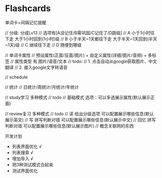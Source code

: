 # Flashcards
单词卡+间隔记忆提醒


// 分级: 分成Lv13
// 选项有[A没记住/B需巩固/C记住了/D跳级]
// A 小于1小时往下走 大于1小时回到(1小时)级
// B 小于半天~1天都往下走 大于半天~1天回到(半天~1天)级
// C 继续往下走
// D 随便到哪级


// 单词卡属性
// 预设属性(正面/反面/图片) + 自定义属性(详细/图片/音频) + 多标签
// 属性类型 有 图片/语音/文本
// todo: 
// 1. 点击自动从google获取图片、中文翻译
// 2. 接入google文字转语音


// schedule

// 统计
// 日统计/周统计/月统计/年统计


// study学习 多种模式
// todo
// 基础模式 选项：可以多选展示属性(默认展示正面)

// review复习 多种模式
// todo
// 读 给出分级选项 可以配置展示哪些信息(默认展示英文)
// 写 拼写判断对错 可以配置展示哪些信息(默认展示中文)
// 回忆 拼写判断对错 可以配置展示哪些信息(默认展示图片)
// 概念关联网的东西



开发计划

- 列表界面优化 √
- 列表搜索 √
- 增加导入 √
- 把3种测试模式合起来
- 测试界面优化